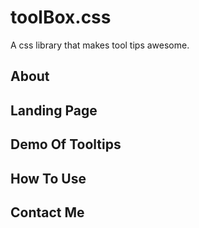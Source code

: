 # toolBox.css
A css library that makes tool tips awesome.
## About

## Landing Page

## Demo Of Tooltips

## How To Use

## Contact Me
